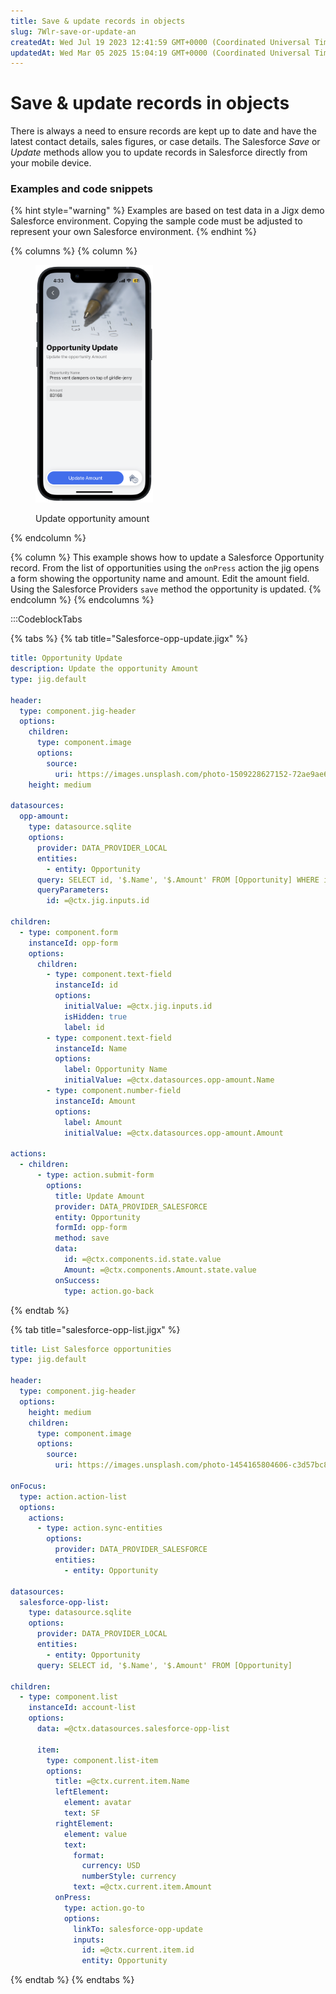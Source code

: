 ```yaml
---
title: Save & update records in objects
slug: 7Wlr-save-or-update-an
createdAt: Wed Jul 19 2023 12:41:59 GMT+0000 (Coordinated Universal Time)
updatedAt: Wed Mar 05 2025 15:04:19 GMT+0000 (Coordinated Universal Time)
---
```


# Save & update records in objects

There is always a need to ensure records are kept up to date and have the latest contact details, sales figures, or case details. The Salesforce _Save_ or _Update_ methods allow you to update records in Salesforce directly from your mobile device.

### Examples and code snippets

{% hint style="warning" %}
Examples are based on test data in a Jigx demo Salesforce environment. Copying the sample code must be adjusted to represent your own Salesforce environment.
{% endhint %}

{% columns %}
{% column %}
<figure><img src="../../../.gitbook/assets/SF-oppSave.PNG" alt="Update opportunity amount" width="188"><figcaption><p>Update opportunity amount</p></figcaption></figure>
{% endcolumn %}

{% column %}
This example shows how to update a Salesforce Opportunity record. From the list of opportunities using the `onPress` action the jig opens a form showing the opportunity name and amount. Edit the amount field. Using the Salesforce Providers `save` method the opportunity is updated.
{% endcolumn %}
{% endcolumns %}

:::CodeblockTabs&#x20;

{% tabs %}
{% tab title="Salesforce-opp-update.jigx" %}
```yaml
title: Opportunity Update
description: Update the opportunity Amount
type: jig.default

header:
  type: component.jig-header
  options:
    children:
      type: component.image
      options:
        source:
          uri: https://images.unsplash.com/photo-1509228627152-72ae9ae6848d?ixlib=rb-4.0.3&ixid=M3wxMjA3fDB8MHxwaG90by1wYWdlfHx8fGVufDB8fHx8fA%3D%3D&auto=format&fit=crop&w=1470&q=80   
    height: medium
  
datasources:
  opp-amount:
    type: datasource.sqlite
    options:
      provider: DATA_PROVIDER_LOCAL
      entities:
        - entity: Opportunity
      query: SELECT id, '$.Name', '$.Amount' FROM [Opportunity] WHERE id = @id
      queryParameters:
        id: =@ctx.jig.inputs.id
    
children:
  - type: component.form
    instanceId: opp-form
    options:
      children:              
        - type: component.text-field
          instanceId: id
          options:
            initialValue: =@ctx.jig.inputs.id
            isHidden: true
            label: id   
        - type: component.text-field
          instanceId: Name
          options:
            label: Opportunity Name
            initialValue: =@ctx.datasources.opp-amount.Name
        - type: component.number-field
          instanceId: Amount
          options:
            label: Amount 
            initialValue: =@ctx.datasources.opp-amount.Amount
       
actions:
  - children:
      - type: action.submit-form
        options:
          title: Update Amount
          provider: DATA_PROVIDER_SALESFORCE
          entity: Opportunity
          formId: opp-form
          method: save
          data:
            id: =@ctx.components.id.state.value
            Amount: =@ctx.components.Amount.state.value
          onSuccess: 
            type: action.go-back  
```
{% endtab %}

{% tab title="salesforce-opp-list.jigx" %}
```yaml
title: List Salesforce opportunities
type: jig.default

header:
  type: component.jig-header
  options:
    height: medium
    children:
      type: component.image
      options:
        source:
          uri: https://images.unsplash.com/photo-1454165804606-c3d57bc86b40?ixlib=rb-4.0.3&ixid=M3wxMjA3fDB8MHxwaG90by1wYWdlfHx8fGVufDB8fHx8fA%3D%3D&auto=format&fit=crop&w=1170&q=80

onFocus:
  type: action.action-list
  options:
    actions:
      - type: action.sync-entities
        options:
          provider: DATA_PROVIDER_SALESFORCE
          entities:
            - entity: Opportunity

datasources:
  salesforce-opp-list: 
    type: datasource.sqlite
    options:
      provider: DATA_PROVIDER_LOCAL
      entities:
        - entity: Opportunity
      query: SELECT id, '$.Name', '$.Amount' FROM [Opportunity]
                 
children:
  - type: component.list
    instanceId: account-list
    options:
      data: =@ctx.datasources.salesforce-opp-list
      
      item:
        type: component.list-item
        options:
          title: =@ctx.current.item.Name
          leftElement:
            element: avatar
            text: SF
          rightElement: 
            element: value
            text:
              format:
                currency: USD
                numberStyle: currency
              text: =@ctx.current.item.Amount
          onPress: 
            type: action.go-to
            options:
              linkTo: salesforce-opp-update
              inputs:
                id: =@ctx.current.item.id
                entity: Opportunity
```
{% endtab %}
{% endtabs %}
